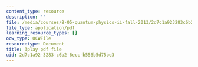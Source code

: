 ```yaml
---
content_type: resource
description: ''
file: /media/courses/8-05-quantum-physics-ii-fall-2013/2d7c1a923283c6b26eccb556b5d75be3_eZzBK3oy-08.pdf
file_type: application/pdf
learning_resource_types: []
ocw_type: OCWFile
resourcetype: Document
title: 3play pdf file
uid: 2d7c1a92-3283-c6b2-6ecc-b556b5d75be3
---
```

